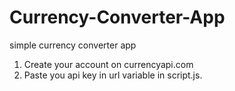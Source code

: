 # Currency-Converter-App
simple currency converter app

1. Create your account on currencyapi.com
2. Paste you api key in url variable in script.js.
